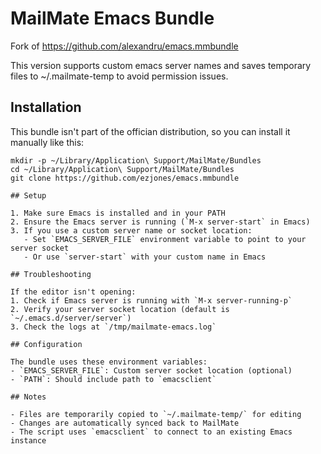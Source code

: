 # MailMate Emacs Bundle

Fork of  https://github.com/alexandru/emacs.mmbundle

This version supports custom emacs server names and saves temporary files to ~/.mailmate-temp to avoid permission issues.

## Installation

This bundle isn't part of the offician distribution, so you can
install it manually like this:

```
mkdir -p ~/Library/Application\ Support/MailMate/Bundles 
cd ~/Library/Application\ Support/MailMate/Bundles 
git clone https://github.com/ezjones/emacs.mmbundle

## Setup

1. Make sure Emacs is installed and in your PATH
2. Ensure the Emacs server is running (`M-x server-start` in Emacs)
3. If you use a custom server name or socket location:
   - Set `EMACS_SERVER_FILE` environment variable to point to your server socket
   - Or use `server-start` with your custom name in Emacs

## Troubleshooting

If the editor isn't opening:
1. Check if Emacs server is running with `M-x server-running-p`
2. Verify your server socket location (default is `~/.emacs.d/server/server`)
3. Check the logs at `/tmp/mailmate-emacs.log`

## Configuration

The bundle uses these environment variables:
- `EMACS_SERVER_FILE`: Custom server socket location (optional)
- `PATH`: Should include path to `emacsclient`

## Notes

- Files are temporarily copied to `~/.mailmate-temp/` for editing
- Changes are automatically synced back to MailMate
- The script uses `emacsclient` to connect to an existing Emacs instance
